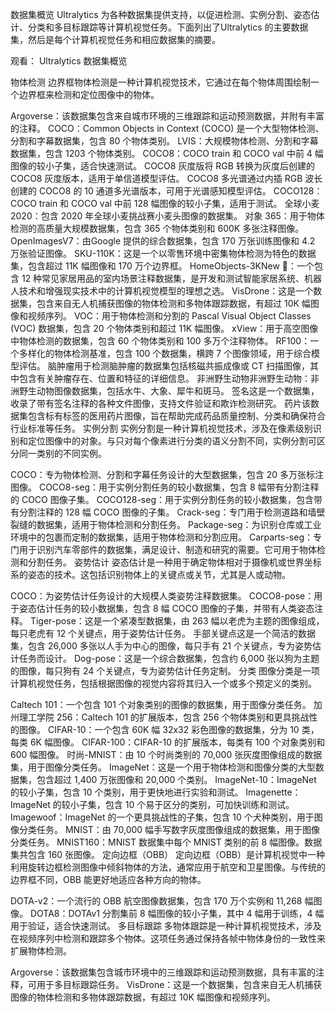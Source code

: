 数据集概览
Ultralytics 为各种数据集提供支持，以促进检测、实例分割、姿态估计、分类和多目标跟踪等计算机视觉任务。下面列出了Ultralytics 的主要数据集，然后是每个计算机视觉任务和相应数据集的摘要。



观看： Ultralytics 数据集概览

物体检测
边界框物体检测是一种计算机视觉技术，它通过在每个物体周围绘制一个边界框来检测和定位图像中的物体。

Argoverse：该数据集包含来自城市环境的三维跟踪和运动预测数据，并附有丰富的注释。
COCO：Common Objects in Context (COCO) 是一个大型物体检测、分割和字幕数据集，包含 80 个物体类别。
LVIS：大规模物体检测、分割和字幕数据集，包含 1203 个物体类别。
COCO8：COCO train 和 COCO val 中前 4 幅图像的较小子集，适合快速测试。
COCO8 灰度版将 RGB 转换为灰度后创建的 COCO8 灰度版本，适用于单信道模型评估。
COCO8 多光谱通过内插 RGB 波长创建的 COCO8 的 10 通道多光谱版本，可用于光谱感知模型评估。
COCO128：COCO train 和 COCO val 中前 128 幅图像的较小子集，适用于测试。
全球小麦 2020：包含 2020 年全球小麦挑战赛小麦头图像的数据集。
对象 365：用于物体检测的高质量大规模数据集，包含 365 个物体类别和 600K 多张注释图像。
OpenImagesV7：由Google 提供的综合数据集，包含 170 万张训练图像和 4.2 万张验证图像。
SKU-110K：这是一个以零售环境中密集物体检测为特色的数据集，包含超过 11K 幅图像和 170 万个边界框。
HomeObjects-3KNew 🚀：一个包含 12 种常见家居用品的室内场景注释数据集，是开发和测试智能家居系统、机器人技术和增强现实技术中的计算机视觉模型的理想之选。
VisDrone：这是一个数据集，包含来自无人机捕获图像的物体检测和多物体跟踪数据，有超过 10K 幅图像和视频序列。
VOC：用于物体检测和分割的 Pascal Visual Object Classes (VOC) 数据集，包含 20 个物体类别和超过 11K 幅图像。
xView：用于高空图像中物体检测的数据集，包含 60 个物体类别和 100 多万个注释物体。
RF100：一个多样化的物体检测基准，包含 100 个数据集，横跨 7 个图像领域，用于综合模型评估。
脑肿瘤用于检测脑肿瘤的数据集包括核磁共振成像或 CT 扫描图像，其中包含有关肿瘤存在、位置和特征的详细信息。
非洲野生动物非洲野生动物：非洲野生动物图像数据集，包括水牛、大象、犀牛和斑马。
签名这是一个数据集，收录了带有签名注释的各种文件图像，支持文件验证和欺诈检测研究。
药片该数据集包含标有标签的医用药片图像，旨在帮助完成药品质量控制、分类和确保符合行业标准等任务。
实例分割
实例分割是一种计算机视觉技术，涉及在像素级别识别和定位图像中的对象。与只对每个像素进行分类的语义分割不同，实例分割可区分同一类别的不同实例。

COCO：专为物体检测、分割和字幕任务设计的大型数据集，包含 20 多万张标注图像。
COCO8-seg：用于实例分割任务的较小数据集，包含 8 幅带有分割注释的 COCO 图像子集。
COCO128-seg：用于实例分割任务的较小数据集，包含带有分割注释的 128 幅 COCO 图像的子集。
Crack-seg：专门用于检测道路和墙壁裂缝的数据集，适用于物体检测和分割任务。
Package-seg：为识别仓库或工业环境中的包裹而定制的数据集，适用于物体检测和分割应用。
Carparts-seg：专门用于识别汽车零部件的数据集，满足设计、制造和研究的需要。它可用于物体检测和分割任务。
姿势估计
姿态估计是一种用于确定物体相对于摄像机或世界坐标系的姿态的技术。这包括识别物体上的关键点或关节，尤其是人或动物。

COCO：为姿势估计任务设计的大规模人类姿势注释数据集。
COCO8-pose：用于姿态估计任务的较小数据集，包含 8 幅 COCO 图像的子集，并带有人类姿态注释。
Tiger-pose：这是一个紧凑型数据集，由 263 幅以老虎为主题的图像组成，每只老虎有 12 个关键点，用于姿势估计任务。
手部关键点这是一个简洁的数据集，包含 26,000 多张以人手为中心的图像，每只手有 21 个关键点，专为姿势估计任务而设计。
Dog-pose：这是一个综合数据集，包含约 6,000 张以狗为主题的图像，每只狗有 24 个关键点，专为姿势估计任务定制。
分类
图像分类是一项计算机视觉任务，包括根据图像的视觉内容将其归入一个或多个预定义的类别。

Caltech 101：一个包含 101 个对象类别的图像的数据集，用于图像分类任务。
加州理工学院 256：Caltech 101 的扩展版本，包含 256 个物体类别和更具挑战性的图像。
CIFAR-10：一个包含 60K 幅 32x32 彩色图像的数据集，分为 10 类，每类 6K 幅图像。
CIFAR-100：CIFAR-10 的扩展版本，每类有 100 个对象类别和 600 幅图像。
时尚-MNIST：由 10 个时尚类别的 70,000 张灰度图像组成的数据集，用于图像分类任务。
ImageNet：这是一个用于物体检测和图像分类的大型数据集，包含超过 1,400 万张图像和 20,000 个类别。
ImageNet-10：ImageNet 的较小子集，包含 10 个类别，用于更快地进行实验和测试。
Imagenette：ImageNet 的较小子集，包含 10 个易于区分的类别，可加快训练和测试。
Imagewoof：ImageNet 的一个更具挑战性的子集，包含 10 个犬种类别，用于图像分类任务。
MNIST：由 70,000 幅手写数字灰度图像组成的数据集，用于图像分类任务。
MNIST160：MNIST 数据集中每个 MNIST 类别的前 8 幅图像。数据集共包含 160 张图像。
定向边框（OBB）
定向边框（OBB）是计算机视觉中一种利用旋转边框检测图像中倾斜物体的方法，通常应用于航空和卫星图像。与传统的边界框不同，OBB 能更好地适应各种方向的物体。

DOTA-v2：一个流行的 OBB 航空图像数据集，包含 170 万个实例和 11,268 幅图像。
DOTA8：DOTAv1 分割集前 8 幅图像的较小子集，其中 4 幅用于训练，4 幅用于验证，适合快速测试。
多目标跟踪
多物体跟踪是一种计算机视觉技术，涉及在视频序列中检测和跟踪多个物体。这项任务通过保持各帧中物体身份的一致性来扩展物体检测。

Argoverse：该数据集包含城市环境中的三维跟踪和运动预测数据，具有丰富的注释，可用于多目标跟踪任务。
VisDrone：这是一个数据集，包含来自无人机捕获图像的物体检测和多物体跟踪数据，有超过 10K 幅图像和视频序列。